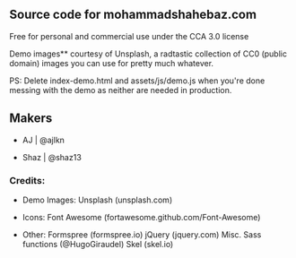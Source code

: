 ## Source code for mohammadshahebaz.com

Free for personal and commercial use under the CCA 3.0 license

Demo images** courtesy of Unsplash, a radtastic collection of CC0 (public domain) images
you can use for pretty much whatever.

PS: Delete index-demo.html and assets/js/demo.js when you're done messing with the demo
as neither are needed in production.

## Makers
- AJ | @ajlkn

- Shaz | @shaz13

### Credits:

- Demo Images:
	Unsplash (unsplash.com)

- Icons:
	Font Awesome (fortawesome.github.com/Font-Awesome)

- Other:
	Formspree (formspree.io)
	jQuery (jquery.com)
	Misc. Sass functions (@HugoGiraudel)
	Skel (skel.io)
